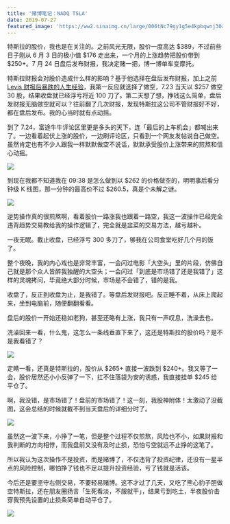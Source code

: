 ```yaml
---
title: '赌博笔记：NADQ TSLA'
date: 2019-07-27
featured_image: 'https://ww2.sinaimg.cn/large/006tNc79gy1g5e4kpbqwnj30zk0k0dic.jpg'
---
```


特斯拉的股价，我也是在关注的。之前风光无限，股价一度高达 $389，不过前些日子刚从 6 月 3 日的极小值 $176 走出来，一个月的上涨趋势把股价带到 $250+。7 月 24 日盘后发布财报，我决定赌一把，博一博单车变摩托。

<!-- more -->

特斯拉财报会对股价造成什么样的影响？基于他选择在盘后发布财报，加上之前 [Levis 财报后暴跌的人生经验][1]，我第一反应就选择了做空，7.23 当天以 $257 做空 30 股，结果收盘就已经浮亏将近 100 刀了。第二天想了想，挣钱这么简单，盘后发财报无脑做空就可以？往前翻了几次财报，发现特斯拉这公司不管财报好不好，都在盘后发布。我的心当时就有点动摇。

到了 7.24，富途牛牛评论区里更是多头的天下，连「最后的上车机会」都喊出来了。一边看着起伏上涨的股价，一边刷评论区，只看到一个网友发帖说自己做空。虽然肯定也有不少人跟我一样默默做空不说话，默默承受股价上涨带来的煎熬和信心动摇。

![](https://ww3.sinaimg.cn/large/006tNc79gy1g5eplhpuohj30w80k20vw.jpg)

到现在我都不知道我在 09:38 是怎么做到以 $262 的价格做空的，明明事后看分钟级 K 线图，那一分钟的最高价不过 $260.5，真是个未解之谜。

![](https://ww3.sinaimg.cn/large/006tNc79gy1g5eprc9n94j30w80k2dn6.jpg)

逆势操作真的很煎熬啊，看着股价一路涨我也跟着一路空，我这一波操作已经完全违背趋势交易教给我的操作逻辑了，完全就是韭菜的交易方法，越亏越补。

一夜无眠。截止收盘，已经浮亏 300 多刀了，够我在公司食堂吃好几个月的饭了。

整个夜晚，我的内心戏也是非常丰富，一会闪过电影「大空头」里的片段，仿佛自己就是那个众人皆醉我独醒的大空头；一会闪过「到底是市场错了还是我错了」这样的灵魂拷问，毕竟绝大部分时候，市场是不会错了，错的是我。

收盘了，反正到收盘为止，是我错了。等盘后发财报吧。反正睡不着，从床上爬起来，坐到电脑前，随便翻翻看看。

盘后的股价一开始还稳如老狗，甚至还略有上涨，我只有一声叹息，洗澡去也。

洗澡回来一看，什么鬼，这怎么一条线垂直下来了，这还是特斯拉的股价吗？是不是我看错了？

![](https://ww1.sinaimg.cn/large/006tNc79gy1g5eqo0zn2cj30th0h60v1.jpg)

定睛一看，还真是特斯拉的，股价从 $265+ 直接一波跌到 $240+。我又等了一会，股价居然还小小反弹了一下，扛不住落袋为安的诱惑，我直接挂单 $245 给平仓了。

啊，我没错，是市场错了！盘前的市场错了！这一刻，我股神附体！太激动了没截图，这会总结的时候就截不到当天盘后的详细分时了。

![](https://ww3.sinaimg.cn/large/006tNc79gy1g5equespu0j30us0l8wkf.jpg)

虽然这一波下来，小挣了一笔，但是整个过程不仅煎熬，风险也不小，如果财报和我判断的方向相悖，而我盘前又没有及时止损，恐怕亏空就远不止挣的这笔了。

所以我认为这次操作不是投资，而是赌博了，不仅违背了投资纪律，还没有一星半点的风险控制，哪怕挣了钱也不足以提升投资经验，亏了钱就是活该。

今后还是要坚守右侧交易，不要轻易赌博。这不才过了几天，又吃了熊心豹子胆做空特斯拉，还在朋友圈扬言「生死看淡，不服就干」，结果亏到吃土，半夜股价击穿我预先设置的止损条简单自动平仓了。

![](https://ww1.sinaimg.cn/large/006tNc79gy1g5er59cmcgj30u00u0tj3.jpg)

[1]: /posts/investment-notes-nyse-levi
